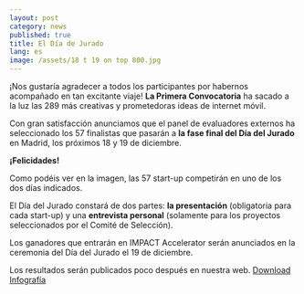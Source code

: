 ```yaml
---
layout: post
category: news
published: true
title: El Día de Jurado
lang: es
image: /assets/18 t 19 on top 800.jpg
---
```



¡Nos gustaría agradecer a todos los participantes por habernos acompañado en tan excitante viaje! **La Primera Convocatoria** ha sacado a la luz las 289 más creativas y prometedoras ideas de internet móvil. 

Con gran satisfacción anunciamos que el panel de evaluadores externos ha seleccionado los 57 finalistas que pasarán a **la fase final del Día del Jurado** en Madrid, los próximos 18 y 19 de diciembre.
 
**¡Felicidades!**

Como podéis ver en la imagen, las 57 start-up competirán en uno de los dos días indicados.

El Día del Jurado constará de dos partes: **la presentación** (obligatoria para cada start-up) y una **entrevista personal** (solamente para los proyectos seleccionados por el Comité de Selección).

Los ganadores que entrarán en IMPACT Accelerator serán anunciados en la ceremonia del Día del Jurado el 19 de diciembre.

Los resultados serán publicados poco después en nuestra web.
 <a href="/assets/57 To go further!.png"><i class="icon-download-1"></i>Download Infografía</a>